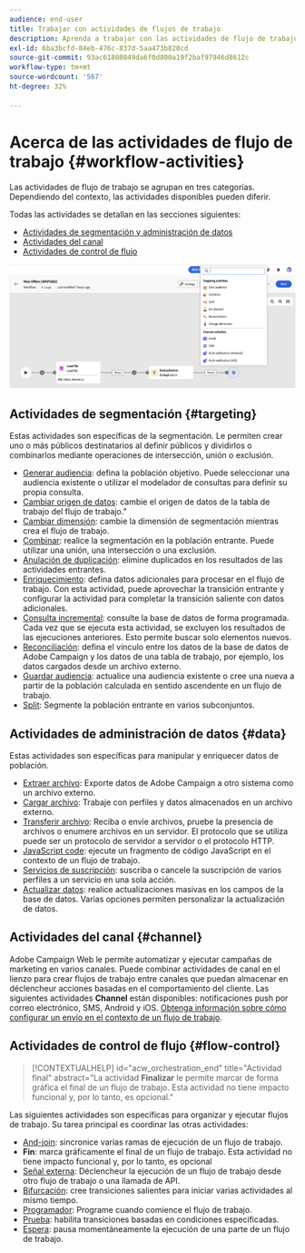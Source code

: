 ```yaml
---
audience: end-user
title: Trabajar con actividades de flujos de trabajo
description: Aprenda a trabajar con las actividades de flujo de trabajo
exl-id: 6ba3bcfd-84eb-476c-837d-5aa473b820cd
source-git-commit: 93ac61808049da6f0d800a19f2baf97946d8612c
workflow-type: tm+mt
source-wordcount: '567'
ht-degree: 32%

---
```



# Acerca de las actividades de flujo de trabajo {#workflow-activities}

Las actividades de flujo de trabajo se agrupan en tres categorías. Dependiendo del contexto, las actividades disponibles pueden diferir.

Todas las actividades se detallan en las secciones siguientes:

* [Actividades de segmentación y administración de datos](#targeting)
* [Actividades del canal](#channel)
* [Actividades de control de flujo](#flow-control)

![](../assets/workflow-activities.png)

## Actividades de segmentación {#targeting}

Estas actividades son específicas de la segmentación. Le permiten crear uno o más públicos destinatarios al definir públicos y dividirlos o combinarlos mediante operaciones de intersección, unión o exclusión.

* [Generar audiencia](build-audience.md): defina la población objetivo. Puede seleccionar una audiencia existente o utilizar el modelador de consultas para definir su propia consulta.
* [Cambiar origen de datos](change-data-source.md): cambie el origen de datos de la tabla de trabajo del flujo de trabajo.&quot;
* [Cambiar dimensión](change-dimension.md): cambie la dimensión de segmentación mientras crea el flujo de trabajo.
* [Combinar](combine.md): realice la segmentación en la población entrante. Puede utilizar una unión, una intersección o una exclusión.
* [Anulación de duplicación](deduplication.md): elimine duplicados en los resultados de las actividades entrantes.
* [Enriquecimiento](enrichment.md): defina datos adicionales para procesar en el flujo de trabajo. Con esta actividad, puede aprovechar la transición entrante y configurar la actividad para completar la transición saliente con datos adicionales.
* [Consulta incremental](incremental-query.md): consulte la base de datos de forma programada. Cada vez que se ejecuta esta actividad, se excluyen los resultados de las ejecuciones anteriores. Esto permite buscar solo elementos nuevos.
* [Reconciliación](reconciliation.md): defina el vínculo entre los datos de la base de datos de Adobe Campaign y los datos de una tabla de trabajo, por ejemplo, los datos cargados desde un archivo externo.
* [Guardar audiencia](save-audience.md): actualice una audiencia existente o cree una nueva a partir de la población calculada en sentido ascendente en un flujo de trabajo.
* [Split](split.md): Segmente la población entrante en varios subconjuntos.

## Actividades de administración de datos {#data}

Estas actividades son específicas para manipular y enriquecer datos de población.

* [Extraer archivo](extract-file.md): Exporte datos de Adobe Campaign a otro sistema como un archivo externo.
* [Cargar archivo](load-file.md): Trabaje con perfiles y datos almacenados en un archivo externo.
* [Transferir archivo](transfer-file.md): Reciba o envíe archivos, pruebe la presencia de archivos o enumere archivos en un servidor. El protocolo que se utiliza puede ser un protocolo de servidor a servidor o el protocolo HTTP.
* [JavaScript code](javascript-code.md): ejecute un fragmento de código JavaScript en el contexto de un flujo de trabajo.
* [Servicios de suscripción](subscription-services.md): suscriba o cancele la suscripción de varios perfiles a un servicio en una sola acción.
* [Actualizar datos](update-data.md): realice actualizaciones masivas en los campos de la base de datos. Varias opciones permiten personalizar la actualización de datos.

## Actividades del canal {#channel}

Adobe Campaign Web le permite automatizar y ejecutar campañas de marketing en varios canales. Puede combinar actividades de canal en el lienzo para crear flujos de trabajo entre canales que puedan almacenar en déclencheur acciones basadas en el comportamiento del cliente. Las siguientes actividades **Channel** están disponibles: notificaciones push por correo electrónico, SMS, Android y iOS. [Obtenga información sobre cómo configurar un envío en el contexto de un flujo de trabajo](channels.md).

## Actividades de control de flujo {#flow-control}

>[!CONTEXTUALHELP]
>id="acw_orchestration_end"
>title="Actividad final"
>abstract="La actividad **Finalizar** le permite marcar de forma gráfica el final de un flujo de trabajo. Esta actividad no tiene impacto funcional y, por lo tanto, es opcional."

Las siguientes actividades son específicas para organizar y ejecutar flujos de trabajo. Su tarea principal es coordinar las otras actividades:

* [And-join](and-join.md): sincronice varias ramas de ejecución de un flujo de trabajo.
* **Fin**: marca gráficamente el final de un flujo de trabajo. Esta actividad no tiene impacto funcional y, por lo tanto, es opcional
* [Señal externa](external-signal.md): Déclencheur la ejecución de un flujo de trabajo desde otro flujo de trabajo o una llamada de API.
* [Bifurcación](fork.md): cree transiciones salientes para iniciar varias actividades al mismo tiempo.
* [Programador](scheduler.md): Programe cuando comience el flujo de trabajo.
* [Prueba](test.md): habilita transiciones basadas en condiciones especificadas.
* [Espera](wait.md): pausa momentáneamente la ejecución de una parte de un flujo de trabajo.
